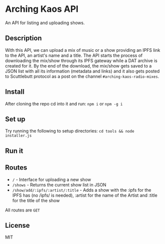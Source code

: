 # Arching Kaos API
An API for listing and uploading shows.

## Description

With this API, we can upload a mix of music or a show providing an IPFS link to the API, an artist's name and a title. The API starts the process of downloading the mix/show through its IPFS gateway while a DAT archive is created for it. By the end of the download, the mix/show gets saved to a JSON list with all its information (metadata and links) and it also gets posted to Scuttlebutt protocol as a post on the channel `#arching-kaos-radio-mixes`.

## Install

After cloning the repo cd into it and run:
`npm i`
or
`npm -g i`

## Set up

Try running the following to setup directories:
`cd tools && node installer.js`

## Run it

## Routes

* `/` - Interface for uploading a new show
* `/shows` - Returns the current show list in JSON
* `/show/add/:ipfs/:artist/:title` - Adds a show with the :ipfs for the IPFS has (no /ipfs/ is needed), :artist for the name of the Artist and :title for the title of the show

All routes are `GET`

## License
MIT